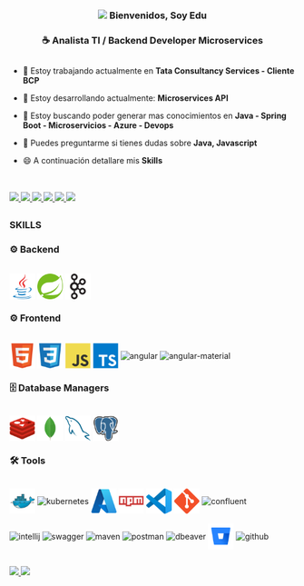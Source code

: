 <h3 align="center"><img src="https://media.giphy.com/media/vqxviVfqGAa14SgeiC/giphy.gif" width="30px"> Bienvenidos, Soy Edu </h3>

<h3 align="center">☕ Analista TI / Backend Developer Microservices</h3>

### <h2 align="center"> 

- 🔭 Estoy trabajando actualmente en **Tata Consultancy Services - Cliente BCP**

- 🌱 Estoy desarrollando actualmente: **<b> Microservices API </b>**

- 👯 Estoy buscando poder generar mas conocimientos en **<b> Java - Spring Boot - Microservicios - Azure - Devops </b>**

- 💬 Puedes preguntarme si tienes dudas sobre **Java, Javascript**

- 😄 A continuación detallare mis **Skills**

### <h2 align="center">

<div> <br> 
  <a href="https://www.linkedin.com/in/edwardcca/" target="_blank">
   <img src="https://img.shields.io/badge/Linkedin-FF0000?style=for-the-badge&logo=linkedin&logoColor=white" target="_blank">
  </a>
  <a href="https://www.facebook.com/edwardandres.cordovachavez/" target="_blank">
   <img src="https://img.shields.io/badge/Facebook-%23E4405F?style=for-the-badge&logo=facebook&logoColor=white" target="_blank">
  </a>
 <a href="https://github.com/hiddro" target="_blank">
  <img src="https://img.shields.io/badge/Github-7289DA?style=for-the-badge&logo=github&logoColor=white" target="_blank">
  </a> 
  <a href = "mailto:edd.ckalb@gmail.com">
   <img src="https://img.shields.io/badge/Gmail-%23333?style=for-the-badge&logo=gmail&logoColor=white" target="_blank">
  </a> 
  <a href="https://wa.me/+51983478763" target="_blank">
   <img src="https://img.shields.io/badge/WhatsApp-25D366?style=for-the-badge&logo=whatsapp&logoColor=white" target="_blank">
  </a>
  <a href="mailto:edwardandres.cordovachavez@everis.nttdata.com" target="_blank">
   <img src="https://img.shields.io/badge/Microsoft_Outlook-0078D4?style=for-the-badge&logo=microsoft-outlook&logoColor=white" target="_blank">
  </a>
</div>

### <h2 align="center">
<h3 align="left"> SKILLS </h3>

### ⚙️ Backend
<div style="display: inline_block"><br>
  <img align="center" alt="java" height="45" width="45" src="https://raw.githubusercontent.com/devicons/devicon/master/icons/java/java-original.svg">  
  <img align="center" alt="spring" height="45" width="45" src="https://raw.githubusercontent.com/devicons/devicon/master/icons/spring/spring-original.svg">                           
  <img align="center" alt="kafka" height="45" width="45" src="https://raw.githubusercontent.com/devicons/devicon/master/icons/apachekafka/apachekafka-original.svg">
</div>

### ⚙️ Frontend
<div style="display: inline_block"><br>
  <img align="center" alt="html5" height="45" width="45" src="https://raw.githubusercontent.com/devicons/devicon/master/icons/html5/html5-original.svg">
  <img align="center" alt="css3" height="45" width="45" src="https://raw.githubusercontent.com/devicons/devicon/master/icons/css3/css3-original.svg">
  <img align="center" alt="javascript" height="45" width="45" src="https://raw.githubusercontent.com/devicons/devicon/master/icons/javascript/javascript-original.svg">
  <img align="center" alt="typescript" height="45" width="45" src="https://raw.githubusercontent.com/devicons/devicon/master/icons/typescript/typescript-original.svg">
  <img align="center" alt="angular" height="45" width="45" src="https://upload.wikimedia.org/wikipedia/commons/thumb/c/cf/Angular_full_color_logo.svg/1200px-Angular_full_color_logo.svg.png">
  <img align="center" alt="angular-material" height="45" width="45" src="https://angular.io/generated/images/marketing/concept-icons/material.png">
</div>
 
 ### 🗄️ Database Managers
 <div style="display: inline_block"> <br>
  <img align="center" alt="redis" height="45" width="45" src="https://raw.githubusercontent.com/devicons/devicon/master/icons/redis/redis-original.svg">
  <img align="center" alt="mongodb" height="45" width="45" src="https://raw.githubusercontent.com/devicons/devicon/master/icons/mongodb/mongodb-original.svg">
  <img align="center" alt="mysql" height="45" width="45" src="https://raw.githubusercontent.com/devicons/devicon/master/icons/mysql/mysql-original.svg">                             
  <img align="center" alt="pgadmin" height="45" width="45" src="https://raw.githubusercontent.com/devicons/devicon/master/icons/postgresql/postgresql-original.svg">

 ### 🛠️ Tools
 <div style="display: inline_block"> <br> 
  <img align="center" alt="docker" height="45" width="45" src="https://raw.githubusercontent.com/devicons/devicon/master/icons/docker/docker-original.svg">
  <img align="center" alt="kubernetes" height="45" width="45" src="https://www.ovhcloud.com/sites/default/files/styles/text_media_horizontal/public/2021-04/K8S-logo.png">
  <img align="center" alt="azure" height="45" width="45" src="https://raw.githubusercontent.com/devicons/devicon/master/icons/azure/azure-original.svg">
  <img align="center" alt="npm" height="45" width="45" src="https://raw.githubusercontent.com/devicons/devicon/master/icons/npm/npm-original-wordmark.svg">
  <img align="center" alt="vscode" height="45" width="45" src="https://raw.githubusercontent.com/devicons/devicon/master/icons/vscode/vscode-original.svg">
  <img align="center" alt="git" height="45" width="45" src="https://raw.githubusercontent.com/devicons/devicon/master/icons/git/git-original.svg">
  <img align="center" alt="confluent" height="45" width="45" src="https://lh3.googleusercontent.com/pVi-pUHt8yMvWIUW_2eWws8m0MzLiZb170hNG8F9U0woGL-Hle58HQrYAcMgQqrnAuWHmApHpSuycjB1s1s">
  
 </div>
  <div style="display: inline_block"> <br> 
    <img align="center" alt="intellij" width="45" height="45" src="https://resources.jetbrains.com/storage/products/intellij-idea/img/meta/intellij-idea_logo_300x300.png"/>
    <img align="center" alt="swagger" width="45" height="45" src="https://upload.wikimedia.org/wikipedia/commons/a/ab/Swagger-logo.png"/>
    <img align="center" alt="maven" width="45" height="45" src="https://i0.wp.com/www.vexevsolutions.com/wp-content/uploads/2018/10/maven-logo-black-on-white.png?ssl=1"/>
    <img align="center" alt="postman" width="45" height="45" src="https://www.vectorlogo.zone/logos/getpostman/getpostman-icon.svg"/>
    <img align="center" alt="dbeaver" height="45" width="45" src="https://upload.wikimedia.org/wikipedia/commons/thumb/b/b5/DBeaver_logo.svg/256px-DBeaver_logo.svg.png">
    <img align="center" alt="bitbucket" height="45" width="45" src="https://raw.githubusercontent.com/devicons/devicon/master/icons/bitbucket/bitbucket-original.svg">
    <img align="center" alt="github" height="45" width="45" src="https://upload.wikimedia.org/wikipedia/commons/thumb/9/91/Octicons-mark-github.svg/2048px-Octicons-mark-github.svg.png">
  </div>

### <h2 align="center">

<div>
    <a href="https://github.com/hiddro">
        <img height="180em" src="https://github-readme-stats.vercel.app/api?username=hiddro&show_icons=true&theme=onedark&include_all_commits=true&count_private=true" />
        <img height="180em" src="https://github-readme-stats.vercel.app/api/top-langs/?username=hiddro&layout=compact&langs_count=7&theme=onedark" />
</div>


